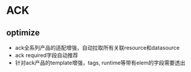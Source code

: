 

# ACK

## optimize
- ack全系列产品的适配增强，自动拉取所有关联resource和datasource
- ack required字段自动推荐
- 针对ack产品的template增强，tags, runtime等带有elem的字段需要透出

